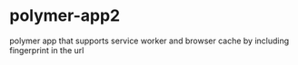 # polymer-app2
polymer app that supports service worker and browser cache by including fingerprint in the url 
